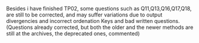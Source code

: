   Besides i have finished TP02, some questions such as Q11,Q13,Q16,Q17,Q18, are still to be corrected, and may suffer variations due to output divergencies and incorrect ordenation Keys and bad written questions. (Questions already corrected, but both the older and the newer methods are still at the archives, the deprecated ones, commented)
